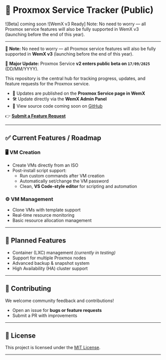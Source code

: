 # 🚀 Proxmox Service Tracker (Public)

![Beta] coming soon 
![WemX v3 Ready] Note: No need to worry — all Proxmox service features will also be fully supported in WemX v3 (launching before the end of this year).

---

📢 **Note:** No need to worry — all Proxmox service features will also be fully supported in **WemX v3** (launching before the end of this year).  

🔔 **Major Update:** Proxmox Service **v2 enters public beta on `17/09/2025`** (DD/MM/YYYY).  

This repository is the central hub for tracking progress, updates, and feature requests for the Proxmox service.  

- 🔄 Updates are published on the **Proxmox Service page in WemX**  
- 🛠️ Update directly via the **WemX Admin Panel**  
- 📂 View source code coming soon  on [GitHub](https://github.com/WemXPro/service-proxmox)  

👉 [**Submit a Feature Request**](https://github.com/EWANZO101/proxmoxservice-tracker/issues/new)

---

## ✅ Current Features / Roadmap  

### 🖥️ VM Creation  
- Create VMs directly from an ISO  
- Post-install script support:  
  - Run custom commands after VM creation  
  - Automatically set/change the VM password  
  - Clean, **VS Code-style editor** for scripting and automation  

### ⚙️ VM Management  
- Clone VMs with template support  
- Real-time resource monitoring  
- Basic resource allocation management  

---

## 🔮 Planned Features  
- Container (LXC) management *(currently in testing)*  
- Support for multiple Proxmox nodes  
- Advanced backup & snapshot system  
- High Availability (HA) cluster support  

---

## 🤝 Contributing  

We welcome community feedback and contributions!  
- Open an issue for **bugs or feature requests**  
- Submit a PR with improvements  

---

## 📜 License  

This project is licensed under the [MIT License](LICENSE).  

---
